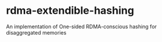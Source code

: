 # rdma-extendible-hashing
An implementation of One-sided RDMA-conscious hashing for disaggregated memories
